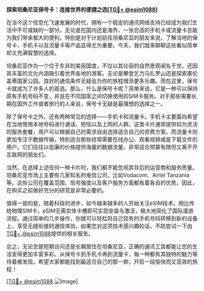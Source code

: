 **探索坦桑尼亚保号卡：连接世界的便捷之选[[TG💪+ @esim1088](https://t.me/s/esim1088)]**

在当今这个信息化飞速发展的时代，拥有一个稳定的通讯网络支持已经成为我们生活中不可或缺的一部分。无论是在国内还是海外，一张合适的手机卡或流量卡总能为我们带来极大的便利。特别是对于计划前往坦桑尼亚的朋友来说，了解当地的保号卡、手机卡以及流量卡等产品显得尤为重要。今天，我们就来聊聊这些看似简单却又充满智慧的选择。

坦桑尼亚作为一个位于东非的美丽国度，不仅以其壮丽的自然景观闻名于世，还因其丰富的文化内涵吸引着世界各地的游客。无论是攀登乞力马扎罗山还是探索塞伦盖蒂国家公园，良好的通信条件无疑会为你的旅程增添更多乐趣。而在这里，保号卡就成为了许多人的首选。那么，什么是保号卡呢？简单来说，它是一种可以保持原有手机号码不变，并且在不同国家之间切换使用的SIM卡服务。对于那些需要长期在国外工作或者旅行的人来说，保号卡无疑是最理想的选择之一。

除了保号卡之外，还有两种常见的选择——手机卡和流量卡。手机卡主要面向希望在当地使用本地号码进行通话、短信以及上网的人群。这类卡片通常提供较为灵活的服务套餐，用户可以根据自己的需求自由选择适合自己的资费方案。而流量卡则更加专注于数据传输，特别适合那些经常需要在线办公、观看视频或是下载文件的用户。它们往往以低廉的价格提供海量的数据流量，非常适合预算有限但又离不开互联网的朋友们。

当然，在选择上述任何一种卡片时，我们都不能忽视其背后的运营商和服务质量。坦桑尼亚市场上主要有几家知名的电信公司，比如Vodacom、Airtel Tanzania等。这些公司在覆盖范围、信号强度以及客户服务方面都有着各自的优势。因此，在购买之前做好充分的研究是非常必要的。

值得一提的是，随着科技的进步，如今越来越多的人开始关注eSIM技术。相比传统物理SIM卡，eSIM无需实体卡槽即可实现安装与激活，极大地简化了国际漫游流程。通过简单的几步操作，你就可以轻松将自己现有的手机号码转移到新的设备上，享受无缝衔接的通信体验。如果您对这项技术感兴趣的话，不妨尝试一下由[TG💪+ @esim1088](https://t.me/s/esim1088)提供的相关服务。

总之，无论您是短期访问还是长期居住在坦桑尼亚，正确的通讯工具都能让您的生活变得更加丰富多彩。从保号卡到手机卡再到流量卡，每一种都有其独特的魅力等待着被发现。希望大家都能找到最适合自己的那一款，开启一段愉快而又高效的旅程！

[[TG💪+ @esim1088](https://t.me/s/esim1088) ![Image](https://i.postimg.cc/4NQfJmqS/Snipaste-2025-05-13-00-14-12.png)]